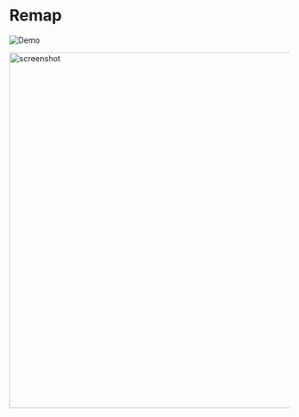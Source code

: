 # Remap

![Demo](https://alamminsalo.gitlab.io/remap)

<img src="/uploads/b9d8ea41820a6b93c25b4675c2b24971/Screen_Shot_2019-04-19_at_11.38.58.png" alt="screenshot" width="640"/>
